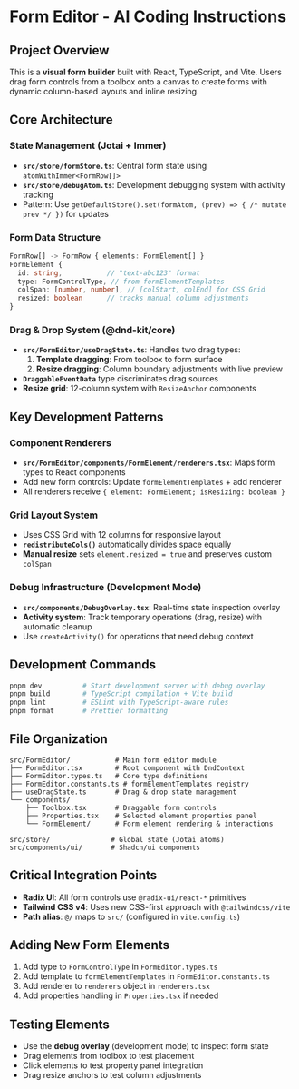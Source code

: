 # Form Editor - AI Coding Instructions

## Project Overview
This is a **visual form builder** built with React, TypeScript, and Vite. Users drag form controls from a toolbox onto a canvas to create forms with dynamic column-based layouts and inline resizing.

## Core Architecture

### State Management (Jotai + Immer)
- **`src/store/formStore.ts`**: Central form state using `atomWithImmer<FormRow[]>`
- **`src/store/debugAtom.ts`**: Development debugging system with activity tracking
- Pattern: Use `getDefaultStore().set(formAtom, (prev) => { /* mutate prev */ })` for updates

### Form Data Structure
```typescript
FormRow[] -> FormRow { elements: FormElement[] }
FormElement {
  id: string,           // "text-abc123" format  
  type: FormControlType, // from formElementTemplates
  colSpan: [number, number], // [colStart, colEnd] for CSS Grid
  resized: boolean      // tracks manual column adjustments
}
```

### Drag & Drop System (@dnd-kit/core)
- **`src/FormEditor/useDragState.ts`**: Handles two drag types:
  1. **Template dragging**: From toolbox to form surface
  2. **Resize dragging**: Column boundary adjustments with live preview
- **`DraggableEventData`** type discriminates drag sources
- **Resize grid**: 12-column system with `ResizeAnchor` components

## Key Development Patterns

### Component Renderers
- **`src/FormEditor/components/FormElement/renderers.tsx`**: Maps form types to React components
- Add new form controls: Update `formElementTemplates` + add renderer
- All renderers receive `{ element: FormElement; isResizing: boolean }`

### Grid Layout System
- Uses CSS Grid with 12 columns for responsive layout
- **`redistributeCols()`** automatically divides space equally
- **Manual resize** sets `element.resized = true` and preserves custom `colSpan`

### Debug Infrastructure (Development Mode)
- **`src/components/DebugOverlay.tsx`**: Real-time state inspection overlay
- **Activity system**: Track temporary operations (drag, resize) with automatic cleanup
- Use `createActivity()` for operations that need debug context

## Development Commands
```bash
pnpm dev          # Start development server with debug overlay
pnpm build        # TypeScript compilation + Vite build
pnpm lint         # ESLint with TypeScript-aware rules
pnpm format       # Prettier formatting
```

## File Organization
```
src/FormEditor/           # Main form editor module
├── FormEditor.tsx        # Root component with DndContext
├── FormEditor.types.ts   # Core type definitions
├── FormEditor.constants.ts # formElementTemplates registry
├── useDragState.ts       # Drag & drop state management
└── components/
    ├── Toolbox.tsx       # Draggable form controls
    ├── Properties.tsx    # Selected element properties panel
    └── FormElement/      # Form element rendering & interactions

src/store/               # Global state (Jotai atoms)
src/components/ui/       # Shadcn/ui components
```

## Critical Integration Points
- **Radix UI**: All form controls use `@radix-ui/react-*` primitives
- **Tailwind CSS v4**: Uses new CSS-first approach with `@tailwindcss/vite`
- **Path alias**: `@/` maps to `src/` (configured in `vite.config.ts`)

## Adding New Form Elements
1. Add type to `FormControlType` in `FormEditor.types.ts`
2. Add template to `formElementTemplates` in `FormEditor.constants.ts`
3. Add renderer to `renderers` object in `renderers.tsx`
4. Add properties handling in `Properties.tsx` if needed

## Testing Elements
- Use the **debug overlay** (development mode) to inspect form state
- Drag elements from toolbox to test placement
- Click elements to test property panel integration
- Drag resize anchors to test column adjustments